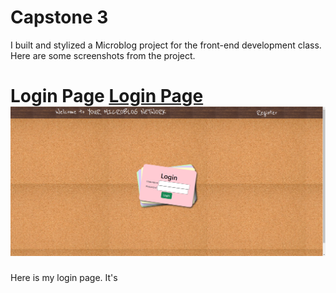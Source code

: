 # Capstone 3

I built and stylized a Microblog project for the front-end development class. Here are some screenshots from the project.

# Login Page [Login Page](./HTML/login.html) ![Login Picture](<./Images/README Screenshots/loginpage.png>)

Here is my login page. It's 